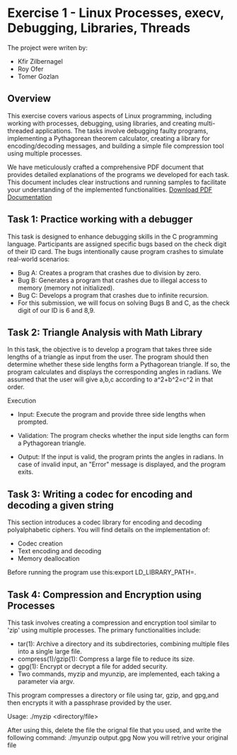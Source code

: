 # Exercise 1 - Linux Processes, execv, Debugging, Libraries, Threads
The project were writen by:

* Kfir Zilbernagel
* Roy Ofer
* Tomer Gozlan
## Overview
This exercise covers various aspects of Linux programming, including working with processes, debugging, using libraries, and creating multi-threaded applications. The tasks involve debugging faulty programs, implementing a Pythagorean theorem calculator, creating a library for encoding/decoding messages, and building a simple file compression tool using multiple processes.

We have meticulously crafted a comprehensive PDF document that provides detailed explanations of the programs we developed for each task. This document includes clear instructions and running samples to facilitate your understanding of the implemented functionalities. 
[Download PDF Documentation](link_to_your_pdf_file.pdf)
 

## Task 1: Practice working with a debugger

This task is designed to enhance debugging skills in the C programming language. Participants are assigned specific bugs based on the check digit of their ID card. The bugs intentionally cause program crashes to simulate real-world scenarios:

- Bug A: Creates a program that crashes due to division by zero.
- Bug B: Generates a program that crashes due to illegal access to memory (memory not initialized).
- Bug C: Develops a program that crashes due to infinite recursion.
- For this submission, we will focus on solving Bugs B and C, as the check digit of our ID is 6 and 8,9.

## Task 2: Triangle Analysis with Math Library

In this task, the objective is to develop a program that takes three side lengths of a triangle as input from the user. The program should then determine whether these side lengths form a Pythagorean triangle. If so, the program calculates and displays the corresponding angles in radians.
We assumed that the user will give a,b,c according to a^2+b^2=c^2 in that order.

Execution
- Input: Execute the program and provide three side lengths when prompted.

- Validation: The program checks whether the input side lengths can form a Pythagorean triangle.

- Output: If the input is valid, the program prints the angles in radians. In case of invalid input, an "Error" message is displayed, and the program exits.

## Task 3: Writing a codec for encoding and decoding a given string
This section introduces a codec library for encoding and decoding polyalphabetic ciphers. You will find details on the implementation of:

- Codec creation
- Text encoding and decoding
- Memory deallocation

Before running the program use this:export LD_LIBRARY_PATH=.

## Task 4: Compression and Encryption using Processes

This task involves creating a compression and encryption tool similar to 'zip' using multiple processes. The primary functionalities include:

- tar(1): Archive a directory and its subdirectories, combining multiple files into a single large file.
- compress(1)/gzip(1): Compress a large file to reduce its size.
- gpg(1): Encrypt or decrypt a file for added security.
- Two commands, myzip and myunzip, are implemented, each taking a parameter via argv.

This program compresses a directory or file using tar, gzip, and gpg,and then encrypts it with a passphrase provided by the user.

Usage: ./myzip <directory/file> <passphrase>

After using this, delete the file the orignal file that you used, and write the following command: ./myunzip output.gpg <passphrase>
Now you will retrive your original file 

